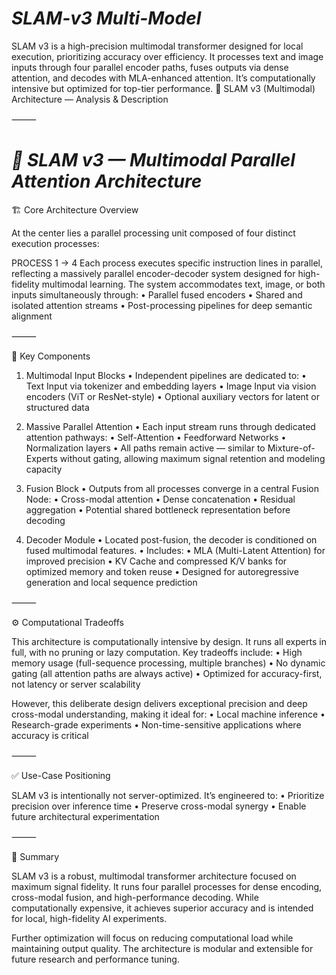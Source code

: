 # *****SLAM-v3 Multi-Model*****
SLAM v3 is a high-precision multimodal transformer designed for local execution, prioritizing accuracy over efficiency. It processes text and image inputs through four parallel encoder paths, fuses outputs via dense attention, and decodes with MLA-enhanced attention. It’s computationally intensive but optimized for top-tier performance.
🧠 SLAM v3 (Multimodal) Architecture — Analysis & Description

⸻
# *****🧠 SLAM v3 — Multimodal Parallel Attention Architecture*****

🏗️ Core Architecture Overview

At the center lies a parallel processing unit composed of four distinct execution processes:

PROCESS 1 → 4
Each process executes specific instruction lines in parallel, reflecting a massively parallel encoder-decoder system designed for high-fidelity multimodal learning. The system accommodates text, image, or both inputs simultaneously through:
	•	Parallel fused encoders
	•	Shared and isolated attention streams
	•	Post-processing pipelines for deep semantic alignment

⸻

🔄 Key Components

1. Multimodal Input Blocks
	•	Independent pipelines are dedicated to:
	•	Text Input via tokenizer and embedding layers
	•	Image Input via vision encoders (ViT or ResNet-style)
	•	Optional auxiliary vectors for latent or structured data

2. Massive Parallel Attention
	•	Each input stream runs through dedicated attention pathways:
	•	Self-Attention
	•	Feedforward Networks
	•	Normalization layers
	•	All paths remain active — similar to Mixture-of-Experts without gating, allowing maximum signal retention and modeling capacity

3. Fusion Block
	•	Outputs from all processes converge in a central Fusion Node:
	•	Cross-modal attention
	•	Dense concatenation
	•	Residual aggregation
	•	Potential shared bottleneck representation before decoding

4. Decoder Module
	•	Located post-fusion, the decoder is conditioned on fused multimodal features.
	•	Includes:
	•	MLA (Multi-Latent Attention) for improved precision
	•	KV Cache and compressed K/V banks for optimized memory and token reuse
	•	Designed for autoregressive generation and local sequence prediction

⸻

⚙️ Computational Tradeoffs

This architecture is computationally intensive by design. It runs all experts in full, with no pruning or lazy computation. Key tradeoffs include:
	•	High memory usage (full-sequence processing, multiple branches)
	•	No dynamic gating (all attention paths are always active)
	•	Optimized for accuracy-first, not latency or server scalability

However, this deliberate design delivers exceptional precision and deep cross-modal understanding, making it ideal for:
	•	Local machine inference
	•	Research-grade experiments
	•	Non-time-sensitive applications where accuracy is critical

⸻

✅ Use-Case Positioning

SLAM v3 is intentionally not server-optimized. It’s engineered to:
	•	Prioritize precision over inference time
	•	Preserve cross-modal synergy
	•	Enable future architectural experimentation

⸻

🏁 Summary

SLAM v3 is a robust, multimodal transformer architecture focused on maximum signal fidelity. It runs four parallel processes for dense encoding, cross-modal fusion, and high-performance decoding. While computationally expensive, it achieves superior accuracy and is intended for local, high-fidelity AI experiments.

Further optimization will focus on reducing computational load while maintaining output quality. The architecture is modular and extensible for future research and performance tuning.
